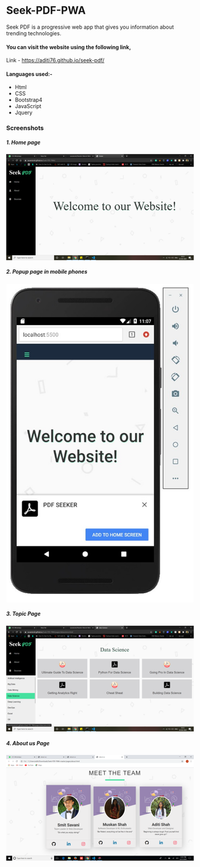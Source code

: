 # Seek-PDF-PWA
Seek PDF is a progressive web app that gives you information about trending technologies.
#### You can visit the website using the following link,
Link - https://aditi76.github.io/seek-pdf/

#### Languages used:-
* Html  
* CSS   
* Bootstrap4
* JavaScript
* Jquery
 
### Screenshots
##### 1. Home page
![home](home.png)
##### 2. Popup page in mobile phones
![popup](popup.jpeg)
##### 3. Topic Page
![pages](pages.png)
##### 4. About us Page
![about](about.png)
